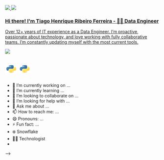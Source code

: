<div>
 <a href="https://beacons.ai/usaferreiratiago">
 <img height="180em" src="https://github-readme-stats.vercel.app/api?username=usaferreiratiago&show_icons=true&theme-dark&include_all_commits-true&count_private=true"/>
 <img height="180em" src="https://github-readme-stats.vercel.app/api/top-langs/?username=usaferreiratiago&layout-compact&langs_count-16&theme=dark"/>
</div>


### Hi there! I'm Tiago Henrique Ribeiro Ferreira - 🧑‍💻 Data Engineer
Over 12+ years of IT experience as a Data Engineer. I’m proactive, passionate about technology, and love working with fully collaborative teams. I’m constantly updating myself with the most current tools.

<div> 
 
  <a href="https://www.linkedin.com/in/tiagohrferreira" target="_blank"><img src="https://img.shields.io/badge/-LinkedIn-%230077B5?style=for-the-badge&logo=linkedin&logoColor=white" target="_blank"></a> 
  
</div> 

<div style="display: inline_block"><br>

  <img align="center" alt="Rafa-Python" height="30" width="40" src="https://raw.githubusercontent.com/devicons/devicon/master/icons/python/python-original.svg">
  <img align="center" alt="Rafa-Python" height="30" width="40" src="https://raw.githubusercontent.com/devicons/devicon/master/icons/python/python-original.svg">
  
</div>
  
  ##


- 🔭 I’m currently working on ...
- 🌱 I’m currently learning ...
- 👯 I’m looking to collaborate on ...
- 🤔 I’m looking for help with ...
- 💬 Ask me about ...
- 📫 How to reach me: ...
- 😄 Pronouns: ...
- ⚡ Fun fact: ...
- ❄️ Snowflake
- 🧑‍💻 Technologist
- 
-->


